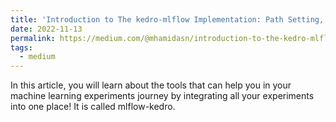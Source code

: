 ```yaml
---
title: 'Introduction to The kedro-mlflow Implementation: Path Setting, Artifact Storing, and Metrics Saving'
date: 2022-11-13
permalink: https://medium.com/@mhamidasn/introduction-to-the-kedro-mlflow-implementation-path-setting-artifact-storing-and-metrics-saving-ee2bf63d74a9
tags:
  - medium
---
```


In this article, you will learn about the tools that can help you in your machine learning experiments journey by integrating all your experiments into one place! It is called mlflow-kedro.
